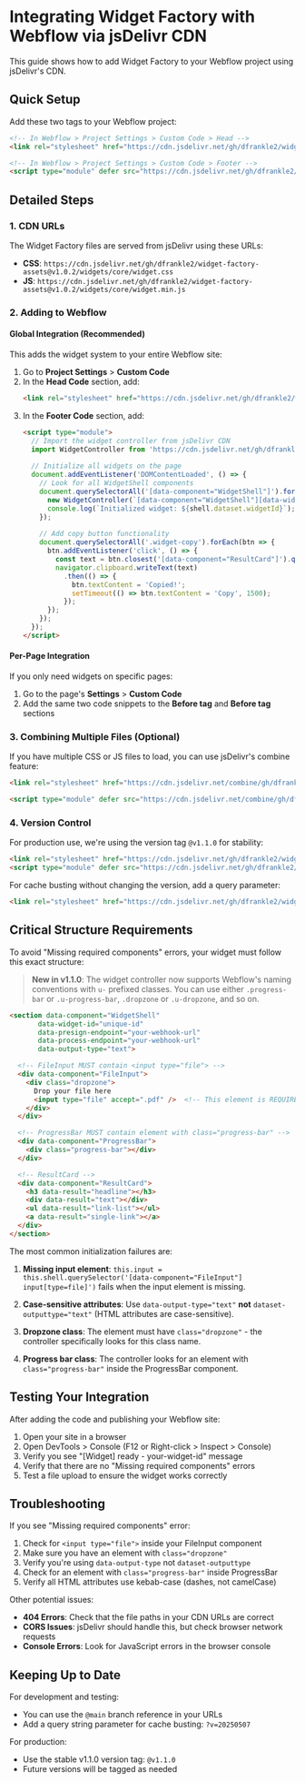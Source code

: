 # Integrating Widget Factory with Webflow via jsDelivr CDN

This guide shows how to add Widget Factory to your Webflow project using jsDelivr's CDN.

## Quick Setup

Add these two tags to your Webflow project:

```html
<!-- In Webflow > Project Settings > Custom Code > Head -->
<link rel="stylesheet" href="https://cdn.jsdelivr.net/gh/dfrankle2/widget-factory-assets@v1.1.0/widgets/core/widget.css">

<!-- In Webflow > Project Settings > Custom Code > Footer -->
<script type="module" defer src="https://cdn.jsdelivr.net/gh/dfrankle2/widget-factory-assets@v1.1.0/widgets/core/widget.min.js"></script>
```

## Detailed Steps

### 1. CDN URLs

The Widget Factory files are served from jsDelivr using these URLs:

- **CSS**: `https://cdn.jsdelivr.net/gh/dfrankle2/widget-factory-assets@v1.0.2/widgets/core/widget.css`
- **JS**: `https://cdn.jsdelivr.net/gh/dfrankle2/widget-factory-assets@v1.0.2/widgets/core/widget.min.js`

### 2. Adding to Webflow

#### Global Integration (Recommended)

This adds the widget system to your entire Webflow site:

1. Go to **Project Settings** > **Custom Code**
2. In the **Head Code** section, add:
   ```html
   <link rel="stylesheet" href="https://cdn.jsdelivr.net/gh/dfrankle2/widget-factory-assets@v1.0.2/widgets/core/widget.css">
   ```
3. In the **Footer Code** section, add:
   ```html
   <script type="module">
     // Import the widget controller from jsDelivr CDN
     import WidgetController from 'https://cdn.jsdelivr.net/gh/dfrankle2/widget-factory-assets@v1.0.2/widgets/core/widget.min.js';
     
     // Initialize all widgets on the page
     document.addEventListener('DOMContentLoaded', () => {
       // Look for all WidgetShell components
       document.querySelectorAll('[data-component="WidgetShell"]').forEach(shell => {
         new WidgetController(`[data-component="WidgetShell"][data-widget-id="${shell.dataset.widgetId}"]`);
         console.log(`Initialized widget: ${shell.dataset.widgetId}`);
       });
       
       // Add copy button functionality
       document.querySelectorAll('.widget-copy').forEach(btn => {
         btn.addEventListener('click', () => {
           const text = btn.closest('[data-component="ResultCard"]').querySelector('[data-result="text"]').textContent;
           navigator.clipboard.writeText(text)
             .then(() => {
               btn.textContent = 'Copied!';
               setTimeout(() => btn.textContent = 'Copy', 1500);
             });
         });
       });
     });
   </script>
   ```

#### Per-Page Integration

If you only need widgets on specific pages:

1. Go to the page's **Settings** > **Custom Code**
2. Add the same two code snippets to the **Before </head> tag** and **Before </body> tag** sections

### 3. Combining Multiple Files (Optional)

If you have multiple CSS or JS files to load, you can use jsDelivr's combine feature:

```html
<link rel="stylesheet" href="https://cdn.jsdelivr.net/combine/gh/dfrankle2/widget-factory-assets@v1.0.2/widgets/core/widget.css,gh/dfrankle2/widget-factory-assets@v1.0.2/widgets/theme/dark.css">

<script type="module" defer src="https://cdn.jsdelivr.net/combine/gh/dfrankle2/widget-factory-assets@v1.0.2/widgets/core/widget.min.js,gh/dfrankle2/widget-factory-assets@v1.0.2/widgets/utils/uploader.min.js"></script>
```

### 4. Version Control

For production use, we're using the version tag `@v1.1.0` for stability:

```html
<link rel="stylesheet" href="https://cdn.jsdelivr.net/gh/dfrankle2/widget-factory-assets@v1.1.0/widgets/core/widget.css">
<script type="module" defer src="https://cdn.jsdelivr.net/gh/dfrankle2/widget-factory-assets@v1.1.0/widgets/core/widget.min.js"></script>
```

For cache busting without changing the version, add a query parameter:
```html
<link rel="stylesheet" href="https://cdn.jsdelivr.net/gh/dfrankle2/widget-factory-assets@v1.1.0/widgets/core/widget.css?v=2025-05-07">
```

## Critical Structure Requirements

To avoid "Missing required components" errors, your widget must follow this exact structure:

> **New in v1.1.0**: The widget controller now supports Webflow's naming conventions with `u-` prefixed classes. You can use either `.progress-bar` or `.u-progress-bar`, `.dropzone` or `.u-dropzone`, and so on.

```html
<section data-component="WidgetShell"
       data-widget-id="unique-id"
       data-presign-endpoint="your-webhook-url"
       data-process-endpoint="your-webhook-url"
       data-output-type="text">

  <!-- FileInput MUST contain <input type="file"> -->
  <div data-component="FileInput">
    <div class="dropzone">
      Drop your file here
      <input type="file" accept=".pdf" />  <!-- This element is REQUIRED -->
    </div>
  </div>

  <!-- ProgressBar MUST contain element with class="progress-bar" -->
  <div data-component="ProgressBar">
    <div class="progress-bar"></div>
  </div>

  <!-- ResultCard -->
  <div data-component="ResultCard">
    <h3 data-result="headline"></h3>
    <div data-result="text"></div>
    <ul data-result="link-list"></ul>
    <a data-result="single-link"></a>
  </div>
</section>
```

The most common initialization failures are:

1. **Missing input element**: `this.input = this.shell.querySelector('[data-component="FileInput"] input[type=file]')` fails when the input element is missing.

2. **Case-sensitive attributes**: Use `data-output-type="text"` **not** `dataset-outputtype="text"` (HTML attributes are case-sensitive).

3. **Dropzone class**: The element must have `class="dropzone"` - the controller specifically looks for this class name.

4. **Progress bar class**: The controller looks for an element with `class="progress-bar"` inside the ProgressBar component.

## Testing Your Integration

After adding the code and publishing your Webflow site:

1. Open your site in a browser
2. Open DevTools > Console (F12 or Right-click > Inspect > Console)
3. Verify you see "[Widget] ready - your-widget-id" message
4. Verify that there are no "Missing required components" errors
5. Test a file upload to ensure the widget works correctly

## Troubleshooting

If you see "Missing required components" error:

1. Check for `<input type="file">` inside your FileInput component
2. Make sure you have an element with `class="dropzone"`
3. Verify you're using `data-output-type` not `dataset-outputtype`
4. Check for an element with `class="progress-bar"` inside ProgressBar
5. Verify all HTML attributes use kebab-case (dashes, not camelCase)

Other potential issues:
- **404 Errors**: Check that the file paths in your CDN URLs are correct
- **CORS Issues**: jsDelivr should handle this, but check browser network requests
- **Console Errors**: Look for JavaScript errors in the browser console

## Keeping Up to Date

For development and testing:
- You can use the `@main` branch reference in your URLs
- Add a query string parameter for cache busting: `?v=20250507`

For production:
- Use the stable v1.1.0 version tag: `@v1.1.0`
- Future versions will be tagged as needed